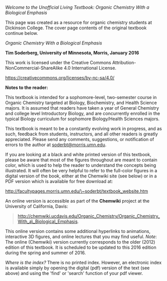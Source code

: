 *Welcome to the Unofficial Living Textbook: Organic Chemistry With a Biological Emphasis*

This page was created as a resource for organic chemistry students at Dickinson College. The cover page contents of the original textbook continue below.

*Organic Chemistry With a Biological Emphasis*

**Tim Soderberg, University of Minnesota, Morris, January 2016**

This work is licensed under the Creative Commons
Attribution-NonCommercial-ShareAlike 4.0 International License.

https://creativecommons.org/licenses/by-nc-sa/4.0/

**Notes to the reader:**

This textbook is intended for a sophomore-level, two-semester course in
Organic Chemistry targeted at Biology, Biochemistry, and Health Science
majors. It is assumed that readers have taken a year of General
Chemistry and college level Introductory Biology, and are concurrently
enrolled in the typical Biology curriculum for sophomore Biology/Health
Sciences majors.

This textbook is meant to be a constantly evolving work in progress, and
as such, feedback from students, instructors, and all other readers is
greatly appreciated. Please send any comments, suggestions, or
notification of errors to the author at soderbt@morris.umn.edu.

If you are looking at a black and white printed version of this
textbook, please be aware that most of the figures throughout are meant
to contain color, which is used to help the reader to understand the
concepts being illustrated. It will often be very helpful to refer to
the full-color figures in a digital version of the book, either at the
Chemwiki site (see below) or in a PDF version which is available for
free download at:

http://facultypages.morris.umn.edu/\~soderbt/textbook_website.htm

An online version is accessible as part of the **Chemwiki** project at
the University of California, Davis:

> http://chemwiki.ucdavis.edu/Organic_Chemistry/Organic_Chemistry_With_a\_Biological_Emphasis.

This online version contains some additional hyperlinks to animations,
interactive 3D figures, and online lectures that you may find useful.
*Note*: The online (Chemwiki) version currently corresponds to the older
(2012) edition of this textbook. It is scheduled to be updated to this
2016 edition during the spring and summer of 2016.

*Where is the index?* There is no printed index. However, an electronic
index is available simply by opening the digital (pdf) version of the
text (see above) and using the 'find' or 'search' function of your pdf
viewer.

